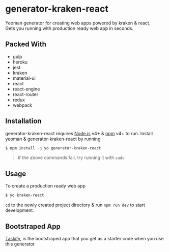 # generator-kraken-react

Yeoman generator for creating web apps powered by kraken & react.  
Gets you running with production ready web app in seconds.

## Packed With

  - gulp
  - heroku
  - jest
  - kraken
  - material-ui
  - react
  - react-engine
  - react-router
  - redux
  - webpack

## Installation

generator-kraken-react requires [Node.js](https://nodejs.org/) v4+ & [npm](https://www.npmjs.com/) v4+ to run.
Install yeoman & generator-kraken-react by running
```sh
$ npm install -g yo generator-kraken-react
```
> if the above commands fail, try running it with  `sudo`

## Usage

To create a production ready web app
```sh
$ yo kraken-react
```
`cd` to the newly created project directory & run `npm run dev` to start development.  

## Bootstraped App

[Taskify](https://cryptic-garden-11565.herokuapp.com/), is the bootstraped app that you get as a starter code when you use this generator.
